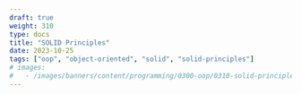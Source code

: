```yaml
---
draft: true
weight: 310
type: docs
title: "SOLID Principles"
date: 2023-10-25
tags: ["oop", "object-oriented", "solid", "solid-principles"]
# images:
#   - /images/banners/content/programming/0300-oop/0310-solid-principles.en.png
---
```

